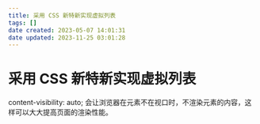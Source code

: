 ```yaml
---
title: 采用 CSS 新特新实现虚拟列表
tags: []
date created: 2023-05-07 14:01:31
date updated: 2023-11-25 03:01:28
---
```


# 采用 CSS 新特新实现虚拟列表

content-visibility: auto; 会让浏览器在元素不在视口时，不渲染元素的内容，这样可以大大提高页面的渲染性能。
